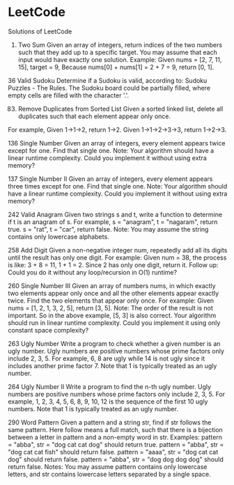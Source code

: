# LeetCode
Solutions of LeetCode

1. Two Sum
Given an array of integers, return indices of the two numbers such that they add up to a specific target.
You may assume that each input would have exactly one solution.
Example:
Given nums = [2, 7, 11, 15], target = 9,
Because nums[0] + nums[1] = 2 + 7 = 9,
return [0, 1].


36 Valid Sudoku
Determine if a Sudoku is valid, according to: Sudoku Puzzles - The Rules.
The Sudoku board could be partially filled, where empty cells are filled with the character '.'.

83. Remove Duplicates from Sorted List
Given a sorted linked list, delete all duplicates such that each element appear only once.

For example,
Given 1->1->2, return 1->2.
Given 1->1->2->3->3, return 1->2->3. 

136 Single Number
Given an array of integers, every element appears twice except for one. Find that single one.
Note:
Your algorithm should have a linear runtime complexity. Could you implement it without using extra memory? 

137 Single Number II
Given an array of integers, every element appears three times except for one. Find that single one.
Note:
Your algorithm should have a linear runtime complexity. Could you implement it without using extra memory?

242 Valid Anagram
Given two strings s and t, write a function to determine if t is an anagram of s.
For example,
s = "anagram", t = "nagaram", return true.
s = "rat", t = "car", return false.
Note:
You may assume the string contains only lowercase alphabets.

258 Add Digit
Given a non-negative integer num, repeatedly add all its digits until the result has only one digit.
For example:  Given num = 38, the process is like: 3 + 8 = 11, 1 + 1 = 2. Since 2 has only one digit, return it.
Follow up:  Could you do it without any loop/recursion in O(1) runtime? 

260 Single Number III
Given an array of numbers nums, in which exactly two elements appear only once and all the other elements appear exactly twice. Find the two elements that appear only once.
For example:  Given nums = [1, 2, 1, 3, 2, 5], return [3, 5].
Note:
The order of the result is not important. So in the above example, [5, 3] is also correct.
Your algorithm should run in linear runtime complexity. Could you implement it using only constant space complexity?

263 Ugly Number
Write a program to check whether a given number is an ugly number.
Ugly numbers are positive numbers whose prime factors only include 2, 3, 5. For example, 6, 8 are ugly while 14 is not ugly since it includes another prime factor 7.
Note that 1 is typically treated as an ugly number. 

264 Ugly Number II
Write a program to find the n-th ugly number.
Ugly numbers are positive numbers whose prime factors only include 2, 3, 5. For example, 1, 2, 3, 4, 5, 6, 8, 9, 10, 12 is the sequence of the first 10 ugly numbers.
Note that 1 is typically treated as an ugly number. 

290 Word Pattern
Given a pattern and a string str, find if str follows the same pattern.
Here follow means a full match, such that there is a bijection between a letter in pattern and a non-empty word in str.
Examples:
    pattern = "abba", str = "dog cat cat dog" should return true.
    pattern = "abba", str = "dog cat cat fish" should return false.
    pattern = "aaaa", str = "dog cat cat dog" should return false.
    pattern = "abba", str = "dog dog dog dog" should return false.
Notes:
You may assume pattern contains only lowercase letters, and str contains lowercase letters separated by a single space. 